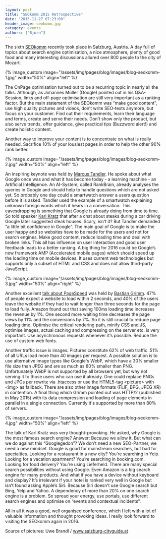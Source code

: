 ```yaml
---
layout: post
title: "SEOkomm 2015 Retrospective"
date: "2015-11-27 07:23:00"
header_image: seokomm.jpg
category: events
authors: ["Björn"]
---
```


The sixth [SEOkomm](http://www.seokomm.at/) recently took place in Salzburg, Austria.
A day full of topics about search engine optimisation, a nice atmosphere, plenty of good food and many interesting discussions allured over 800 people to the city of Mozart.

{% image_custom image="/assets/img/pages/blog/images/blog-seokomm-1.jpg" width="50%" align="left" %}

The OnPage optimisation turned out to be a recurring topic in nearly all the talks.
Although, as Johannes Müller (Google) pointed out in his Q&A-Session, links and off-page optimisation are still very important as a ranking factor.
But the main statement of the SEOkomm was “make good content”, use high quality pictures and videos, don’t write SEO-texts anymore, but focus on your customer.
Find out their requirements, learn their language and terms, create and serve their needs.
Don’t show only the product, but also serve trends, offer guidance, give practical tips (Buzzword alert!) and create holistic content.

Another way to improve your content is to concentrate on what is really needed.
Sacrifice 10% of your lousiest pages in order to help the other 90% rank better.

{% image_custom image="/assets/img/pages/blog/images/blog-seokomm-2.jpg" width="50%" align="left" %}

An inspiring keynote was held by [Marcus Tandler](http://www.mediadonis.net/).
He spoke about what Google once was and what it has become today - a learning machine - an Artificial Intelligence.
An AI-System, called RankBrain, already analyses the queries in Google and should help to handle questions which are not asked yet.
So probably one day could a smartwatch answer a users question before it is asked.
Tandler used the example of a smartwatch explaining unknown foreign words which it hears in a conversation.
This eavesdropping is something that Google is already doing from time to time.
So told speaker [Karl Kratz](http://www.google.com) that after a chat about steaks during a car driving Google later suggested steak houses.
Scary, isn't it?
But Tandler demanded “a little bit confidence in Google”.
The main goal of Google is to make the user happy and so websites have to be made for the users and not for search engines.
Make good content, reduce loading time and deal with broken links.
This all has influence on user interaction and good user feedback leads to a better ranking.
A big thing for 2016 could be Google’s new framework AMP (Accelerated mobile pages) which should speed up the loading time on mobile devices.
It uses current web technologies but supports only a subset of HTML and CSS and does not allow third-party JavaScript.

{% image_custom image="/assets/img/pages/blog/images/blog-seokomm-3.jpg" width="50%" align="right" %}

Another excellent [talk about PageSpeed](http://bit.ly/1Pc37R8) was held by [Bastian Grimm](http://www.peakace.de).
47% of people expect a website to load within 2 seconds, and 40% of the users leave the website if they had to wait longer than three seconds for the page to load fully.
Amazon found out that saving 100ms loading time increases the revenue by 1%.
One second more waiting time decreases the page views by 11% and the conversions by 7%.
So it is still crucial to reduce page loading time.
Optimise the critical rendering path, minify CSS and JS, optimise images, actual caching and compressing on the server etc. is very important.
Use asynchronous requests whenever it’s possible.
Reduce the use of custom web fonts.

Another traffic issue is images.
Pictures constitute 62% of web traffic.
51% of all URLs load more than 40 images per request.
A possible solution is to use alternative image types like Google's WebP, which have a 30% smaller file size than JPEG and are as much as 80% smaller than PNG.
Unfortunately WebP is not supported by all browsers yet, but why not serving it to those users who can use it already.
One could replace PNGs and JPGs per rewrite via .htaccess or use the HTML5-tag &lt;picture&gt; with &lt;img&gt; as fallback.
There are also other image formats (FLIF, BPG, JPEG XR) in contention.
A final thing which Grimm pointed out was HTTP/2 (published in May 2015) with its data compression and loading of page elements in parallel in a single connection.
Currently it's supported by more than 80% of servers.

{% image_custom image="/assets/img/pages/blog/images/blog-seokomm-4.jpg" width="50%" align="left" %}

The talk of Karl Kratz was very thought-provoking.
He asked, why Google is the most famous search engine?
Answer: Because we allow it.
But what can we do against this “Googlegedon”?
We don’t need a new SEO-Partner, we need a new mindset.
Google is good for mainstream searches, but bad for specialties.
Looking for a restaurant in a new city?
You’re searching in Yelp.
Looking for a vacation apartment?
You’re searching in booking.com.
Looking for food delivery?
You’re using Lieferheld.
There are many special search possibilities without using Google.
Even Amazon is a big search engine for many products.
And what if you have a device without keyboard and display?
It’s irrelevant if your hotel is ranked very well in Google but isn’t found asking Apple’s Siri.
Because Siri doesn't use Google search but Bing, Yelp and Yahoo.
A dependency of more than 20% on one search engine is a problem.
So spread your energy, use portals, use different search engines and optimise on “events and contextual incidents”.

All in all it was a good, well organised conference, which I left with a lot of valuable information and thought provoking ideas.
I really look forward to visiting the SEOkomm again in 2016.

Source of pictures: Uwe Brandl / www.salzburg-cityguide.at
